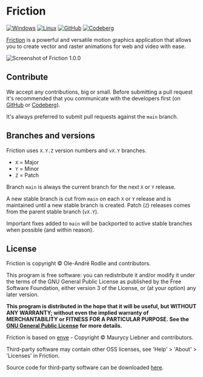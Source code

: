 # Friction

[![Windows](https://github.com/friction2d/friction/actions/workflows/windows.yml/badge.svg)](https://github.com/friction2d/friction/actions/workflows/windows.yml?query=branch%3Amain) [![Linux](https://github.com/friction2d/friction/actions/workflows/linux.yml/badge.svg)](https://github.com/friction2d/friction/actions/workflows/linux.yml?query=branch%3Amain) [![GitHub](https://img.shields.io/badge/Source-GitHub-blue)](https://github.com/friction2d/friction) [![Codeberg](https://img.shields.io/badge/Source-Codeberg-blue)](https://codeberg.org/friction/friction)

[Friction](https://friction.graphics) is a powerful and versatile motion graphics application that allows you to create vector and raster animations for web and video with ease.

![Screenshot of Friction 1.0.0](https://friction.graphics/assets/screenshots/100/friction-100b1-screenshot.png?v=2)

## Contribute

We accept any contributions, big or small. Before submitting a pull request it's recommended that you communicate with the developers first (on [GitHub](https://github.com/friction2d/friction/issues) or [Codeberg](https://codeberg.org/friction/friction/issues)).

It's always preferred to submit pull requests against the `main` branch.

## Branches and versions

Friction uses `X.Y.Z` version numbers and `vX.Y` branches.

* `X` = Major
* `Y` = Minor
* `Z` = Patch

Branch `main` is always the current branch for the next `X` or `Y` release.

A new stable branch is cut from `main` on each `X` or `Y` release and is maintained until a new stable branch is created. Patch (`Z`) releases comes from the parent stable branch (`vX.Y`).

Important fixes added to `main` will be backported to active stable branches when possible (and within reason).

## License

Friction is copyright &copy; Ole-André Rodlie and contributors.

This program is free software: you can redistribute it and/or modify it under the terms of the GNU General Public License as published by the Free Software Foundation, either version 3 of the License, or (at your option) any later version.

**This program is distributed in the hope that it will be useful, but WITHOUT ANY WARRANTY; without even the implied warranty of MERCHANTABILITY or FITNESS FOR A PARTICULAR PURPOSE.  See the [GNU General Public License](LICENSE.md) for more details.**

Friction is based on [enve](https://github.com/MaurycyLiebner/enve) - Copyright &copy; Maurycy Liebner and contributors.

Third-party software may contain other OSS licenses, see 'Help' > 'About' > 'Licenses' in Friction.

Source code for third-party software can be downloaded [here](https://download.friction.graphics/distfiles/).
